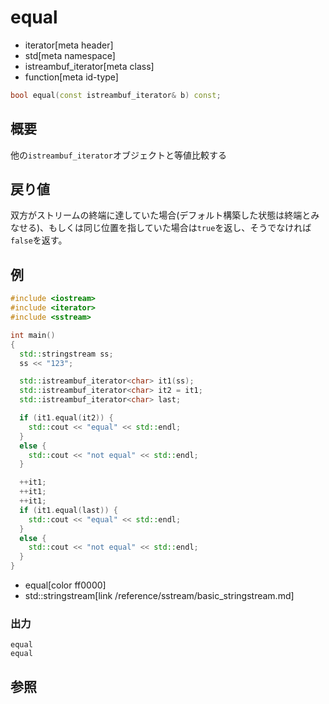 # equal
* iterator[meta header]
* std[meta namespace]
* istreambuf_iterator[meta class]
* function[meta id-type]

```cpp
bool equal(const istreambuf_iterator& b) const;
```

## 概要
他の`istreambuf_iterator`オブジェクトと等値比較する


## 戻り値
双方がストリームの終端に達していた場合(デフォルト構築した状態は終端とみなせる)、もしくは同じ位置を指していた場合は`true`を返し、そうでなければ`false`を返す。


## 例
```cpp
#include <iostream>
#include <iterator>
#include <sstream>

int main()
{
  std::stringstream ss;
  ss << "123";

  std::istreambuf_iterator<char> it1(ss);
  std::istreambuf_iterator<char> it2 = it1;
  std::istreambuf_iterator<char> last;

  if (it1.equal(it2)) {
    std::cout << "equal" << std::endl;
  }
  else {
    std::cout << "not equal" << std::endl;
  }

  ++it1;
  ++it1;
  ++it1;
  if (it1.equal(last)) {
    std::cout << "equal" << std::endl;
  }
  else {
    std::cout << "not equal" << std::endl;
  }
}
```
* equal[color ff0000]
* std::stringstream[link /reference/sstream/basic_stringstream.md]

### 出力
```
equal
equal
```

## 参照


